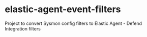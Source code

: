 # elastic-agent-event-filters
Project to convert Sysmon config filters to Elastic Agent - Defend Integration filters
